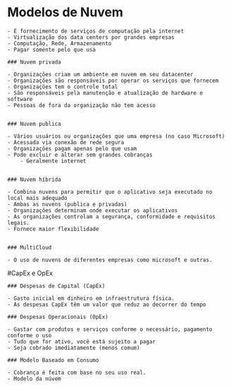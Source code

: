 # Modelos de Nuvem
    - É fornecimento de serviços de computação pela internet
    - Virtualização dos data centers por grandes empresas
    - Computação, Rede, Armazenamento
    - Pagar somente pelo que usa
    
    ### Nuvem privada
    
    - Organizações criam um ambiente em nuvem em seu datacenter
    - Organizações são responsáveis por operar os serviços que fornecem
    - Organizações tem o controle total
    - São responsáveis pela manutenção e atualização de hardware e software
    - Pessoas de fora da organização não tem acesso
        
    
    ### Nuvem publica
    
    - Vários usuários ou organizações que uma empresa (no caso Microsoft)
    - Acessada via conexão de rede segura
    - Organizações pagam apenas pelo que usam
    - Pode excluir e alterar sem grandes cobranças
        - Geralmente internet
        
    
    ### Nuvem híbrida
    
    - Combina nuvens para permitir que o aplicativo seja executado no local mais adequado
    - Ambas as nuvens (publica e privadas)
    - Organizações determinam onde executar os aplicativos
    - As organizações controlam a segurança, conformidade e requisitos legais.
    - Fornece maior flexibilidade
        
    
    ### MultiCloud
    
    - O uso de nuvens de diferentes empresas como microsoft e outras.
#CapEx e OpEx
    
    ### Despesas de Capital (CapEx)
    
    - Gasto inicial em dinheiro em infraestrutura física.
    - As despesas CapEx têm um valor que reduz ao decorrer do tempo
    
    ### Despesas Operacionais (OpEx)
    
    - Gastar com produtos e serviços conforme o necessário, pagamento conforme o uso
    - Tudo que for ativo, você está sujeito a pagar
    - Seja cobrado imediatamente (menos comum)
    
    ### Modelo Baseado em Consumo
    
    - Cobrança é feita com base no seu uso real.
    - Modelo da núvem
